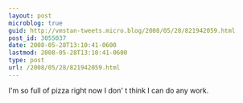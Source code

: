 ```yaml
---
layout: post
microblog: true
guid: http://vmstan-tweets.micro.blog/2008/05/28/821942059.html
post_id: 3055037
date: 2008-05-28T13:10:41-0600
lastmod: 2008-05-28T13:10:41-0600
type: post
url: /2008/05/28/821942059.html
---
```

I'm so full of pizza right now I don' t think I can do any work.
